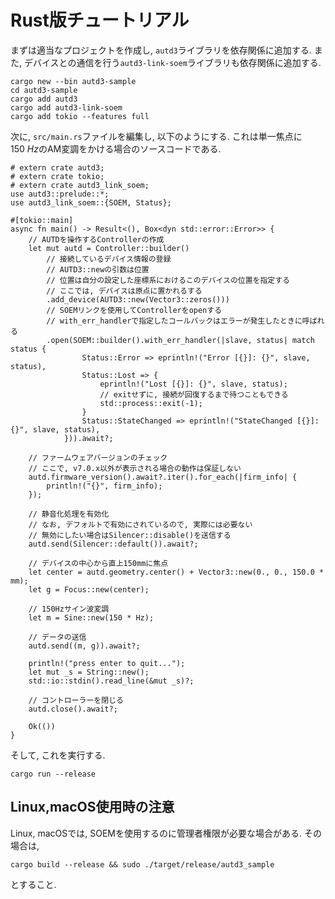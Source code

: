 # Rust版チュートリアル

まずは適当なプロジェクトを作成し, `autd3`ライブラリを依存関係に追加する.
また, デバイスとの通信を行う`autd3-link-soem`ライブラリも依存関係に追加する.

```shell
cargo new --bin autd3-sample
cd autd3-sample
cargo add autd3
cargo add autd3-link-soem
cargo add tokio --features full
```

次に, `src/main.rs`ファイルを編集し, 以下のようにする.
これは単一焦点に$\SI{150}{Hz}$のAM変調をかける場合のソースコードである.

```rust,should_panic,filename=main.rs,edition2021
# extern crate autd3;
# extern crate tokio;
# extern crate autd3_link_soem;
use autd3::prelude::*;
use autd3_link_soem::{SOEM, Status};

#[tokio::main]
async fn main() -> Result<(), Box<dyn std::error::Error>> {
    // AUTDを操作するControllerの作成
    let mut autd = Controller::builder()
        // 接続しているデバイス情報の登録
        // AUTD3::newの引数は位置
        // 位置は自分の設定した座標系におけるこのデバイスの位置を指定する
        // ここでは, デバイスは原点に置かれるする
        .add_device(AUTD3::new(Vector3::zeros()))
        // SOEMリンクを使用してControllerをopenする
        // with_err_handlerで指定したコールバックはエラーが発生したときに呼ばれる 
        .open(SOEM::builder().with_err_handler(|slave, status| match status {
                Status::Error => eprintln!("Error [{}]: {}", slave, status),
                Status::Lost => {
                    eprintln!("Lost [{}]: {}", slave, status);
                    // exitせずに, 接続が回復するまで待つこともできる
                    std::process::exit(-1);
                }
                Status::StateChanged => eprintln!("StateChanged [{}]: {}", slave, status),
            })).await?;

    // ファームウェアバージョンのチェック
    // ここで, v7.0.x以外が表示される場合の動作は保証しない
    autd.firmware_version().await?.iter().for_each(|firm_info| {
        println!("{}", firm_info);
    });

    // 静音化処理を有効化
    // なお, デフォルトで有効にされているので, 実際には必要ない
    // 無効にしたい場合はSilencer::disable()を送信する
    autd.send(Silencer::default()).await?;

    // デバイスの中心から直上150mmに焦点
    let center = autd.geometry.center() + Vector3::new(0., 0., 150.0 * mm);
    let g = Focus::new(center);

    // 150Hzサイン波変調
    let m = Sine::new(150 * Hz);

    // データの送信
    autd.send((m, g)).await?;

    println!("press enter to quit...");
    let mut _s = String::new();
    std::io::stdin().read_line(&mut _s)?;

    // コントローラーを閉じる
    autd.close().await?;

    Ok(())
}
```

そして, これを実行する.

```shell
cargo run --release
```

## Linux,macOS使用時の注意

Linux, macOSでは, SOEMを使用するのに管理者権限が必要な場合がある.
その場合は, 
```shell
cargo build --release && sudo ./target/release/autd3_sample
```
とすること.
